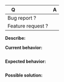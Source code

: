 | Q                        | A
| ------------------------ | ---
| Bug report ?            | 
| Feature request ?          |
**Describe:**
<!-- Describe your changes below in as much detail as possible -->

**Current behavior:**
```javascript

```

**Expected behavior:**
```javascript

```

**Possible solution:**
<!-- Describe the solution you would like -->
```javascript

```